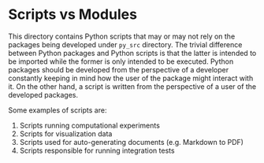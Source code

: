 # Scripts vs Modules

This directory contains Python scripts that may or may not rely on the packages being developed under `py_src` directory. The trivial difference between Python packages and Python scripts is that the latter is intended to be imported while the former is only intended to be executed. Python packages should be developed from the perspective of a developer constantly keeping in mind how the user of the package might interact with it. On the other hand, a script is written from the perspective of a user of the developed packages.

Some examples of scripts are:

1. Scripts running computational experiments
2. Scripts for visualization data
3. Scripts used for auto-generating documents (e.g. Markdown to PDF)
4. Scripts responsible for running integration tests
